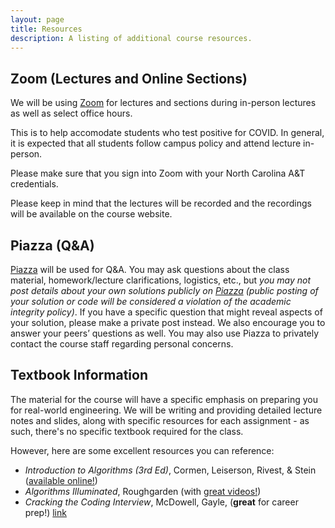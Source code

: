 ```yaml
---
layout: page
title: Resources
description: A listing of additional course resources.
---
```


## Zoom (Lectures and Online Sections)

We will be using [Zoom](https://ncat.zoom.us/j/9728635650) for lectures and sections during in-person lectures as well as select office hours. 

This is to help accomodate students who test positive for COVID. In general, it is expected that all students follow campus policy and attend lecture in-person.

Please make sure that you sign into Zoom with your North Carolina A&T credentials.

Please keep in mind that the lectures will be recorded and the recordings will be available on the course website.

## Piazza (Q&A)

[Piazza](https://piazza.com/ncat/fall2022/comp285) will be used for Q&A. You may ask questions about the class material, homework/lecture clarifications, logistics, etc., but *you may not post details about your own solutions publicly on [Piazza](https://piazza.com/ncat/fall2022/comp285) (public posting of your solution or code will be considered a violation of the academic integrity policy)*. If you have a specific question that might reveal aspects of your solution, please make a private post instead. We also encourage you to answer your peers’ questions as well. You may also use Piazza to privately contact the course staff regarding personal concerns.

## Textbook Information

The material for the course will have a specific emphasis on preparing you for real-world engineering. We will be writing and providing detailed lecture notes and slides, along with specific resources for each assignment - as such, there's no specific textbook required for the class. 

However, here are some excellent resources you can reference:

- *Introduction to Algorithms (3rd Ed)*, Cormen, Leiserson, Rivest, & Stein ([available online!](https://searchworks.stanford.edu/view/12846639))
- *Algorithms Illuminated*, Roughgarden (with [great videos!](https://www.youtube.com/channel/UCcH4Ga14Y4ELFKrEYM1vXCg/playlists))
- *Cracking the Coding Interview*, McDowell, Gayle, (**great** for career prep!) [link](https://github.com/Avinash987/Coding/blob/master/Cracking-the-Coding-Interview-6th-Edition-189-Programming-Questions-and-Solutions.pdf)

